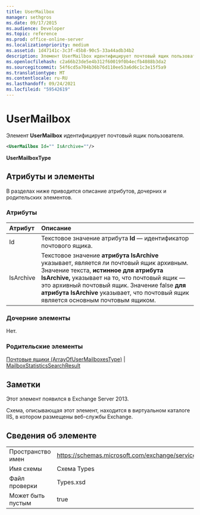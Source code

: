 ```yaml
---
title: UserMailbox
manager: sethgros
ms.date: 09/17/2015
ms.audience: Developer
ms.topic: reference
ms.prod: office-online-server
ms.localizationpriority: medium
ms.assetid: 1d47141c-3c3f-45b8-90c5-33a44adb34b2
description: Элемент UserMailbox идентифицирует почтовый ящик пользователя.
ms.openlocfilehash: c2a66b23de5e4b312f60019f0b4ecfb4088b3da2
ms.sourcegitcommit: 54f6cd5a704b36b76d110ee53a6d6c1c3e15f5a9
ms.translationtype: MT
ms.contentlocale: ru-RU
ms.lasthandoff: 09/24/2021
ms.locfileid: "59542619"
---
```

# <a name="usermailbox"></a>UserMailbox

Элемент **UserMailbox** идентифицирует почтовый ящик пользователя. 
  
```XML
<UserMailbox Id="" IsArchive=""/>
```

 **UserMailboxType**
## <a name="attributes-and-elements"></a>Атрибуты и элементы

В разделах ниже приводится описание атрибутов, дочерних и родительских элементов.
  
### <a name="attributes"></a>Атрибуты

|**Атрибут**|**Описание**|
|:-----|:-----|
|Id  <br/> |Текстовое значение атрибута **Id** — идентификатор почтового ящика.  <br/> |
|IsArchive  <br/> |Текстовое значение **атрибута IsArchive** указывает, является ли почтовый ящик архивным. Значение текста, **истинное для** **атрибута IsArchive,** указывает на то, что почтовый ящик — это архивный почтовый ящик. Значение false **для** **атрибута IsArchive** указывает, что почтовый ящик является основным почтовым ящиком.  <br/> |
   
### <a name="child-elements"></a>Дочерние элементы

Нет.
  
### <a name="parent-elements"></a>Родительские элементы

[Почтовые ящики (ArrayOfUserMailboxesType)](mailboxes-arrayofusermailboxestype.md)  |  [MailboxStatisticsSearchResult](mailboxstatisticssearchresult.md)
  
## <a name="remarks"></a>Заметки

Этот элемент появился в Exchange Server 2013.
  
Схема, описывающая этот элемент, находится в виртуальном каталоге IIS, в котором размещены веб-службы Exchange.
  
## <a name="element-information"></a>Сведения об элементе

|||
|:-----|:-----|
|Пространство имен  <br/> |https://schemas.microsoft.com/exchange/services/2006/types  <br/> |
|Имя схемы  <br/> |Схема Types  <br/> |
|Файл проверки  <br/> |Types.xsd  <br/> |
|Может быть пустым  <br/> |true  <br/> |
   

